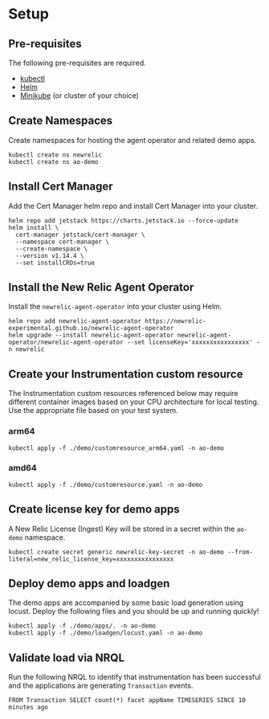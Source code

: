 # Setup

## Pre-requisites

The following pre-requisites are required.

- [kubectl](https://kubernetes.io/docs/tasks/tools/#kubectl)
- [Helm](https://helm.sh/)
- [Minikube](https://minikube.sigs.k8s.io/docs/start/) (or cluster of your choice)

## Create Namespaces

Create namespaces for hosting the agent operator and related demo apps.

```
kubectl create ns newrelic
kubectl create ns ao-demo
```

## Install Cert Manager

Add the Cert Manager helm repo and install Cert Manager into your cluster.

```
helm repo add jetstack https://charts.jetstack.io --force-update
helm install \
  cert-manager jetstack/cert-manager \
  --namespace cert-manager \
  --create-namespace \
  --version v1.14.4 \
  --set installCRDs=true
```

## Install the New Relic Agent Operator

Install the `newrelic-agent-operator` into your cluster using Helm.

```
helm repo add newrelic-agent-operator https://newrelic-experimental.github.io/newrelic-agent-operator
helm upgrade --install newrelic-agent-operator newrelic-agent-operator/newrelic-agent-operator --set licenseKey='xxxxxxxxxxxxxxxx' -n newrelic
```

## Create your Instrumentation custom resource

The Instrumentation custom resources referenced below may require different container images based on your CPU architecture for local testing.  Use the appropriate file based on your test system.

### arm64
```
kubectl apply -f ./demo/customresource_arm64.yaml -n ao-demo
```

### amd64
```
kubectl apply -f ./demo/customresource.yaml -n ao-demo
```


## Create license key for demo apps

A New Relic License (Ingest) Key will be stored in a secret within the `ao-demo` namespace.

```
kubectl create secret generic newrelic-key-secret -n ao-demo --from-literal=new_relic_license_key=xxxxxxxxxxxxxxxx
```

## Deploy demo apps and loadgen

The demo apps are accompanied by some basic load generation using locust.  Deploy the following files and you should be up and running quickly!

```
kubectl apply -f ./demo/apps/. -n ao-demo
kubectl apply -f ./demo/loadgen/locust.yaml -n ao-demo
```

## Validate load via NRQL

Run the following NRQL to identify that instrumentation has been successful and the applications are generating `Transaction` events.

```
FROM Transaction SELECT count(*) facet appName TIMESERIES SINCE 10 minutes ago
```